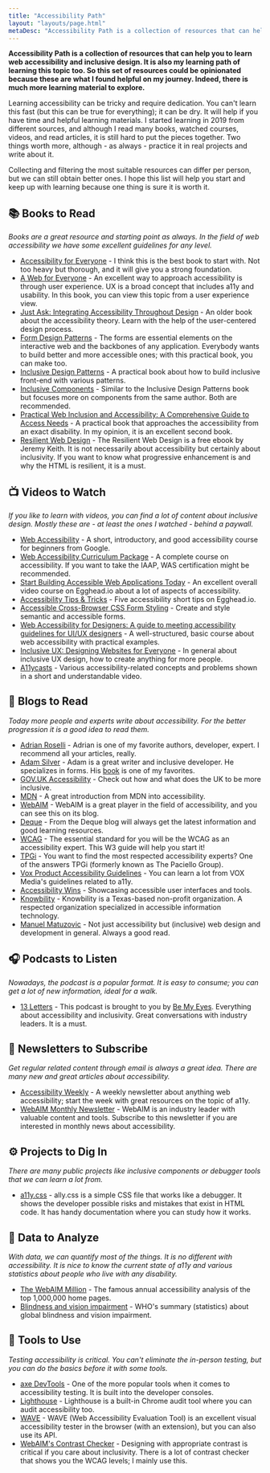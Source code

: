```yaml
---
title: "Accessibility Path"
layout: "layouts/page.html"
metaDesc: "Accessibility Path is a collection of resources that can help you to learn web accessibility and inclusive design. It is also my learning path of learning this topic too."
---
```


**Accessibility Path is a collection of resources that can help you to learn web accessibility and inclusive design. It is also my learning path of learning this topic too. So this set of resources could be opinionated because these are what I found helpful on my journey. Indeed, there is much more learning material to explore.**

Learning accessibility can be tricky and require dedication. You can't learn this fast (but this can be true for everything); it can be dry. It will help if you have time and helpful learning materials. I started learning in 2019 from different sources, and although I read many books, watched courses, videos, and read articles, it is still hard to put the pieces together. Two things worth more, although - as always - practice it in real projects and write about it.

Collecting and filtering the most suitable resources can differ per person, but we can still obtain better ones. I hope this list will help you start and keep up with learning because one thing is sure it is worth it.

## 📚 Books to Read

*Books are a great resource and starting point as always. In the field of web accessibility we have some excellent guidelines for any level.*

* [Accessibility for Everyone](https://abookapart.com/products/accessibility-for-everyone) - I think this is the best book to start with. Not too heavy but thorough, and it will give you a strong foundation.
* [A Web for Everyone](https://rosenfeldmedia.com/books/a-web-for-everyone/) - An excellent way to approach accessibility is through user experience. UX is a broad concept that includes a11y and usability. In this book, you can view this topic from a user experience view.
* [Just Ask: Integrating Accessibility Throughout Design](http://uiaccess.com/accessucd/) - An older book about the accessibility theory. Learn with the help of the user-centered design process.
* [Form Design Patterns](https://www.smashingmagazine.com/printed-books/form-design-patterns/) - The forms are essential elements on the interactive web and the backbones of any application. Everybody wants to build better and more accessible ones; with this practical book, you can make too.
* [Inclusive Design Patterns](https://www.smashingmagazine.com/printed-books/inclusive-front-end-design-patterns/) - A practical book about how to build inclusive front-end with various patterns.
* [Inclusive Components](http://book.inclusive-components.design/) - Similar to the Inclusive Design Patterns book but focuses more on components from the same author. Both are recommended.
* [Practical Web Inclusion and Accessibility: A Comprehensive Guide to Access Needs](https://inclusive.guide/) - A practical book that approaches the accessibility from an exact disability. In my opinion, it is an excellent second book.
* [Resilient Web Design](https://resilientwebdesign.com/) - The Resilient Web Design is a free ebook by Jeremy Keith. It is not necessarily about accessibility but certainly about inclusivity. If you want to know what progressive enhancement is and why the HTML is resilient, it is a must.

## 📺 Videos to Watch

*If you like to learn with videos, you can find a lot of content about inclusive design. Mostly these are - at least the ones I watched - behind a paywall.*

* [Web Accessibility](https://www.udacity.com/course/web-accessibility--ud891) - A short, introductory, and good accessibility course for beginners from Google.
* [Web Accessibility Curriculum Package](https://dequeuniversity.com/curriculum/packages/web) - A complete course on accessibility. If you want to take the IAAP, WAS certification might be recommended.
* [Start Building Accessible Web Applications Today](https://egghead.io/courses/start-building-accessible-web-applications-today) - An excellent overall video course on Egghead.io about a lot of aspects of accessibility.
* [Accessibility Tips & Tricks](https://egghead.io/courses/accessibility-tips-tricks-49286904) - Five accessibility short tips on Egghead.io.
* [Accessible Cross-Browser CSS Form Styling](https://egghead.io/courses/accessible-cross-browser-css-form-styling-7297) - Create and style semantic and accessible forms.
* [Web Accessibility for Designers: A guide to meeting accessibility guidelines for UI/UX designers](https://www.skillshare.com/classes/Web-Accessibility-for-Designers-A-guide-to-meeting-accessibility-guidelines-for-UIUX-designers/1127506348/projects) - A well-structured, basic course about web accessibility with practical examples.
* [Inclusive UX: Designing Websites for Everyone](https://www.skillshare.com/classes/Inclusive-UX-Designing-Websites-for-Everyone/297973484) - In general about inclusive UX design, how to create anything for more people.
* [A11ycasts](https://www.youtube.com/watch?v=HtTyRajRuyY&list=PLNYkxOF6rcICWx0C9LVWWVqvHlYJyqw7g) -  Various accessibility-related concepts and problems shown in a short and understandable video.

## 📰 Blogs to Read

*Today more people and experts write about accessibility. For the better progression it is a good idea to read them.*

* [Adrian Roselli](https://adrianroselli.com/) - Adrian is one of my favorite authors, developer, expert. I recommend all your articles, really.
* [Adam Silver](https://adamsilver.io/) - Adam is a great writer and inclusive developer. He specializes in forms. His [book](https://www.smashingmagazine.com/printed-books/form-design-patterns/) is one of my favorites.
* [GOV.UK Accessibility](https://accessibility.blog.gov.uk/) - Check out how and what does the UK to be more inclusive.
* [MDN](https://developer.mozilla.org/en-US/docs/Learn/Accessibility) - A great introduction from MDN into accessibility.
* [WebAIM](https://webaim.org/articles/) - WebAIM is a great player in the field of accessibility, and you can see this on its blog.
* [Deque](https://www.deque.com/blog/) - From the Deque blog will always get the latest information and good learning resources.
* [WCAG](https://www.w3.org/WAI/standards-guidelines/wcag/) - The essential standard for you will be the WCAG as an accessibility expert. This W3 guide will help you start it!
* [TPGi](https://www.tpgi.com/development/) - You want to find the most respected accessibility experts? One of the answers TPGi (formerly known as The Paciello Group).
* [Vox Product Accessibility Guidelines](http://accessibility.voxmedia.com/) - You can learn a lot from VOX Media's guidelines related to a11y.
* [Accessibility Wins](https://a11ywins.tumblr.com/) - Showcasing accessible user interfaces and tools.
* [Knowbility](https://knowbility.org/blog) - Knowbility is a Texas-based non-profit organization. A respected organization specialized in accessible information technology.
* [Manuel Matuzovic](https://www.matuzo.at/blog/) - Not just accessibility but (inclusive) web design and development in general. Always a good read.

## 🎧 Podcasts to Listen

*Nowadays, the podcast is a popular format. It is easy to consume; you can get a lot of new information, ideal for a walk.*

* [13 Letters](https://www.bemyeyes.com/podcasts-show/13-letters) - This podcast is brought to you by [Be My Eyes](https://www.bemyeyes.com/). Everything about accessibility and inclusivity. Great conversations with industry leaders. It is a must.

## 📧 Newsletters to Subscribe

*Get regular related content through email is always a great idea. There are many new and great articles about accessibility.*

* [Accessibility Weekly](https://a11yweekly.com/) - A weekly newsletter about anything web accessibility; start the week with great resources on the topic of a11y.
* [WebAIM Monthly Newsletter](https://webaim.org/newsletter/) - WebAIM is an industry leader with valuable content and tools. Subscribe to this newsletter if you are interested in monthly news about accessibility.

## ⚙️ Projects to Dig In

*There are many public projects like inclusive components or debugger tools that we can learn a lot from.*

* [a11y.css](https://ffoodd.github.io/a11y.css/) - ally.css is a simple CSS file that works like a debugger. It shows the developer possible risks and mistakes that exist in HTML code. It has handy documentation where you can study how it works.

## 💾 Data to Analyze

*With data, we can quantify most of the things. It is no different with accessibility. It is nice to know the current state of a11y and various statistics about people who live with any disability.*

* [The WebAIM Million](https://webaim.org/projects/million/) - The famous annual accessibility analysis of the top 1,000,000 home pages.
* [Blindness and vision impairment](https://www.who.int/news-room/fact-sheets/detail/blindness-and-visual-impairment) - WHO's summary (statistics) about global blindness and vision impairment.

## 🧰 Tools to Use

*Testing accessibility is critical. You can't eliminate the in-person testing, but you can do the basics before it with some tools.*

* [axe DevTools](https://chrome.google.com/webstore/detail/axe-devtools-web-accessib/lhdoppojpmngadmnindnejefpokejbdd?hl=en-US) - One of the more popular tools when it comes to accessibility testing. It is built into the developer consoles.
* [Lighthouse](https://developers.google.com/web/tools/lighthouse) - Lighthouse is a built-in Chrome audit tool where you can audit accessibility too.
* [WAVE](https://wave.webaim.org/) - WAVE (Web Accessibility Evaluation Tool) is an excellent visual accessibility tester in the browser (with an extension), but you can also use its API.
* [WebAIM's Contrast Checker](https://webaim.org/resources/contrastchecker/) - Designing with appropriate contrast is critical if you care about inclusivity. There is a lot of contrast checker that shows you the WCAG levels; I mainly use this.
